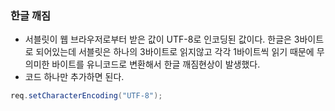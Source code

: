 ### 한글 깨짐

- 서블릿이 웹 브라우저로부터 받은 값이 UTF-8로 인코딩된 값이다. 한글은 3바이트로 되어있는데 서블릿은 하나의 3바이트로 읽지않고 각각 1바이트씩 읽기 때문에 무의미한 바이트를 유니코드로 변환해서 한글 깨짐현상이 발생했다.
- 코드 하나만 추가하면 된다.

```java
req.setCharacterEncoding("UTF-8");
```
